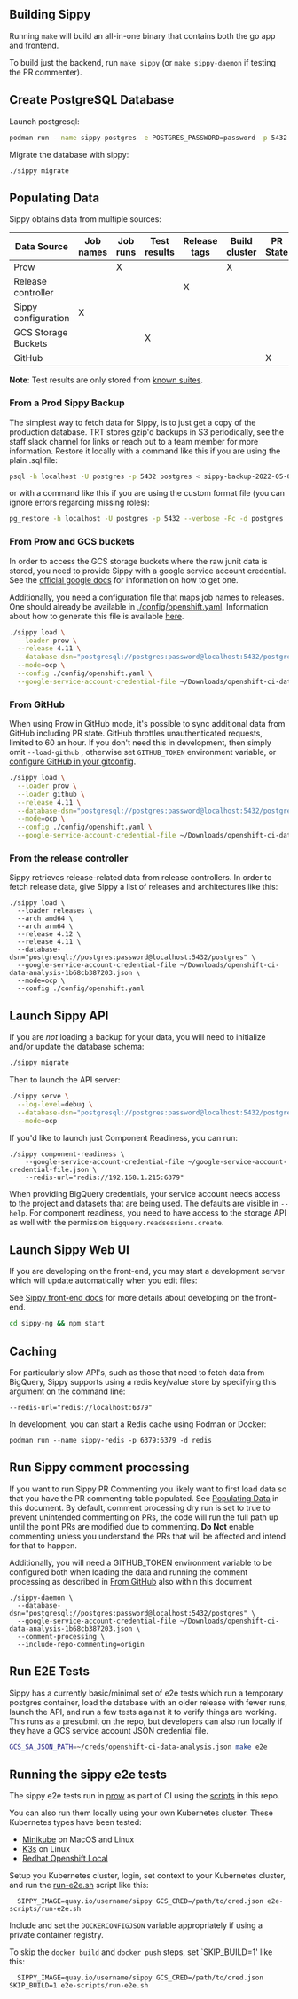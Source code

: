 ## Building Sippy

Running `make` will build an all-in-one binary that contains both the go app and frontend.

To build just the backend, run `make sippy` (or `make sippy-daemon` if
testing the PR commenter).

## Create PostgreSQL Database

Launch postgresql:

```bash
podman run --name sippy-postgres -e POSTGRES_PASSWORD=password -p 5432:5432 -d quay.io/enterprisedb/postgresql
```

Migrate the database with sippy:

```
./sippy migrate
```

## Populating Data

Sippy obtains data from multiple sources:

| Data Source         | Job names | Job runs | Test results | Release tags | Build cluster | PR State |
|---------------------|-----------|----------|--------------|--------------|---------------|----------|
| Prow                |           | X        |              |              | X             |          |
| Release controller  |           |          |              | X            |               |          |
| Sippy configuration | X         |          |              |              |               |          |
| GCS Storage Buckets |           |          | X            |              |               |          |
| GitHub              |           |          |              |              |               | X        |

**Note**: Test results are only stored from [known suites](pkg/db/suites.go).

### From a Prod Sippy Backup

The simplest way to fetch data for Sippy, is to just get a copy of the production database. TRT stores gzip'd backups in S3 periodically, see the staff slack channel for links or reach out to a team member for more information. Restore it locally with a command like this if you are using the plain .sql file:

```bash
psql -h localhost -U postgres -p 5432 postgres < sippy-backup-2022-05-02.sql
```

or with a command like this if you are using the custom format file (you can ignore errors regarding missing roles):

```bash
pg_restore -h localhost -U postgres -p 5432 --verbose -Fc -d postgres ./sippy-backup-2022-10-20.dump
```

### From Prow and GCS buckets

In order to access the GCS storage buckets where the raw junit data is stored, you need to provide Sippy with a google
service account credential. See the [official google docs](https://cloud.google.com/iam/docs/service-accounts) for
information on how to get one.

Additionally, you need a configuration file that maps job names to releases. One should already be available in
[./config/openshift.yaml](config/openshift.yaml). Information about how to generate this file is
available [here](config/README.md).

```bash
./sippy load \
  --loader prow \
  --release 4.11 \
  --database-dsn="postgresql://postgres:password@localhost:5432/postgres" \
  --mode=ocp \
  --config ./config/openshift.yaml \
  --google-service-account-credential-file ~/Downloads/openshift-ci-data-analysis-1b68cb387203.json
```

### From GitHub

When using Prow in GitHub mode, it's possible to sync additional data from GitHub including PR state. GitHub throttles
unauthenticated requests, limited to 60 an hour. If you don't need this in development, then simply omit `--load-github`
, otherwise set `GITHUB_TOKEN` environment variable,
or [configure GitHub in your gitconfig](https://stackoverflow.com/questions/8505335/hiding-github-token-in-gitconfig).

```bash
./sippy load \
  --loader prow \
  --loader github \
  --release 4.11 \
  --database-dsn="postgresql://postgres:password@localhost:5432/postgres" \
  --mode=ocp \
  --config ./config/openshift.yaml \
  --google-service-account-credential-file ~/Downloads/openshift-ci-data-analysis-1b68cb387203.json
```

### From the release controller

Sippy retrieves release-related data from release controllers. In order to fetch release data, give Sippy a list of
releases and architectures like this:

```
./sippy load \
  --loader releases \
  --arch amd64 \
  --arch arm64 \
  --release 4.12 \
  --release 4.11 \
  --database-dsn="postgresql://postgres:password@localhost:5432/postgres" \
  --google-service-account-credential-file ~/Downloads/openshift-ci-data-analysis-1b68cb387203.json \
  --mode=ocp \
  --config ./config/openshift.yaml
```

## Launch Sippy API

If you are *not* loading a backup for your data, you will need to
initialize and/or update the database schema:

```bash
./sippy migrate
```

Then to launch the API server:
```bash
./sippy serve \
  --log-level=debug \
  --database-dsn="postgresql://postgres:password@localhost:5432/postgres" \
  --mode=ocp
````

If you'd like to launch just Component Readiness, you can run:

```
./sippy component-readiness \
    --google-service-account-credential-file ~/google-service-account-credential-file.json \
    --redis-url="redis://192.168.1.215:6379"
```

When providing BigQuery credentials, your service account needs access to the project and datasets that are being used.
The defaults are visible in `--help`. For component readiness, you need to have access to the storage API as well
with the permission `bigquery.readsessions.create`.

## Launch Sippy Web UI

If you are developing on the front-end, you may start a development server which will update automatically when you edit
files:

See [Sippy front-end docs](sippy-ng/README.md) for more details about developing on the front-end.

```bash
cd sippy-ng && npm start
```

## Caching

For particularly slow API's, such as those that need to fetch data from
BigQuery, Sippy supports using a redis key/value store by specifying
this argument on the command line:

```
--redis-url="redis://localhost:6379"
```

In development, you can start a Redis cache using Podman or Docker:

```
podman run --name sippy-redis -p 6379:6379 -d redis
```

## Run Sippy comment processing

If you want to run Sippy PR Commenting you likely want to first load data so that you have the PR commenting table populated.
See [Populating Data](DEVELOPMENT.md) in this document.  By default, comment processing dry run is set to true to prevent
unintended commenting on PRs, the code will run the full path up until the point PRs are modified due to commenting.
**Do Not** enable commenting unless you understand the PRs that will be affected and intend for that to happen.

Additionally, you will need a GITHUB_TOKEN environment variable to be configured both when loading the data and running 
the comment processing as described in [From GitHub](DEVELOPMENT.md) also within this document

```
./sippy-daemon \
  --database-dsn="postgresql://postgres:password@localhost:5432/postgres" \
  --google-service-account-credential-file ~/Downloads/openshift-ci-data-analysis-1b68cb387203.json \
  --comment-processing \
  --include-repo-commenting=origin
```

## Run E2E Tests

Sippy has a currently basic/minimal set of e2e tests which run a temporary postgres container, load the database with an
older release with fewer runs, launch the API, and run a few tests against it to verify things are working.
This runs as a presubmit on the repo, but developers can also run locally if they have a GCS service account JSON credential file.

```bash
GCS_SA_JSON_PATH=~/creds/openshift-ci-data-analysis.json make e2e
```

## Running the sippy e2e tests

The sippy e2e tests run in
[prow](https://prow.ci.openshift.org/job-history/gs/origin-ci-test/pr-logs/directory/pull-ci-openshift-sippy-main-e2e)
as part of CI using the [scripts](e2e-scripts) in this repo.

You can also run them locally using your own Kubernetes cluster.  These Kubernetes types have been tested:

* [Minikube](https://minikube.sigs.k8s.io/docs/) on MacOS and Linux
* [K3s](https://k3s.io/) on Linux
* [Redhat Openshift Local](https://developers.redhat.com/products/openshift-local/overview)

Setup you Kubernetes cluster, login, set context to your Kubernetes cluster, and run the
[run-e2e.sh](e2e-scripts/run-e2e.sh) script like this:

```
  SIPPY_IMAGE=quay.io/username/sippy GCS_CRED=/path/to/cred.json e2e-scripts/run-e2e.sh
```

Include and set the `DOCKERCONFIGJSON` variable appropriately if using a private container registry.

To skip the `docker build` and `docker push` steps, set `SKIP_BUILD=1' like this:

```
  SIPPY_IMAGE=quay.io/username/sippy GCS_CRED=/path/to/cred.json SKIP_BUILD=1 e2e-scripts/run-e2e.sh
```
